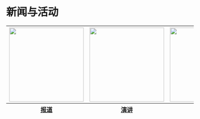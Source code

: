 <html>
<head>

</head>

<body>
<h1>新闻与活动</h1>
<table>
    <thead>
        <tr>
           <th><img src="https://zhanbei521.github.io/3.jpg" width="200" heigth="200"> </th>
           <th><img src="https://zhanbei521.github.io/2.jpg" width="200"></th>
           <th><img src="https://zhanbei521.github.io/1.jpg" width="200"></th>
        </tr>
    </thead>
    <thead>
        <tr>
           <th><a href="">报道</a></th>
           <th><a href="">演讲</a></th>
           <th><a href="">学堂周报</a></th>
        </tr>
    </thead>
</table>


<p id="hahahaha">
</p>

    
</body>

</html>
